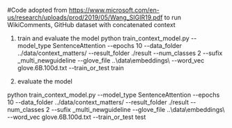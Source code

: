 #Code adopted from https://www.microsoft.com/en-us/research/uploads/prod/2019/05/Wang_SIGIR19.pdf to run WikiComments, GitHub dataset with concatenated context

1. train and evaluate the model 
python train_context_model.py --model_type SentenceAttention --epochs 10 --data_folder ../data/context_matters/ --result_folder ./result --num_classes 2 --sufix _multi_newguideline --glove_file ..\data\embeddings\ --word_vec glove.6B.100d.txt --train_or_test train

2. evaluate the model

python train_context_model.py --model_type SentenceAttention --epochs 10 --data_folder ../data/context_matters/ --result_folder ./result --num_classes 2 --sufix _multi_newguideline --glove_file ..\data\embeddings\ --word_vec glove.6B.100d.txt --train_or_test test
